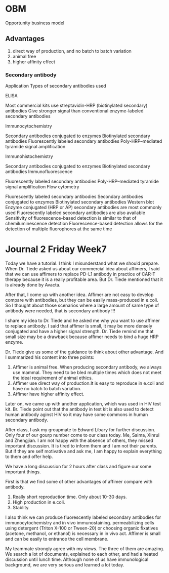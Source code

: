 # OBM
Opportunity business model 
##  Advantages
1. direct way of production, and no batch to batch variation
2. animal free
3. higher affinity effect

### Secondary antibody
Application	Types of secondary antibodies used

ELISA

Most commercial kits use streptavidin-HRP (biotinylated secondary) antibodies
Give stronger signal than conventional enzyme-labeled secondary antibodies

Immunocytochemistry

Secondary antibodies conjugated to enzymes
Biotinylated secondary antibodies
Fluorescently labeled secondary antibodies
Poly-HRP–mediated tyramide signal amplification

Immunohistochemistry

Secondary antibodies conjugated to enzymes
Biotinylated secondary antibodies
Immunofluorescence

Fluorescently labeled secondary antibodies
Poly-HRP–mediated tyramide signal amplification
Flow cytometry

Fluorescently labeled secondary antibodies
Secondary antibodies conjugated to enzymes
Biotinylated secondary antibodies
Western blot	
Enzyme conjugated (HRP or AP) secondary antibodies are most commonly used
Fluorescently labeled secondary antibodies are also available
Sensitivity of fluorescence-based detection is similar to that of chemiluminescence detection
Fluorescence-based detection allows for the detection of multiple fluorophores at the same time

# Journal 2 Friday Week7

Today we have a tutorial. I think I misunderstand what we should prepare. When Dr. Tiede asked us about our commercial idea about affimers, I said that we can use affimers to replace PD-L1 antibody in practice of CAR-T therapy because it is a really profitable area. But Dr. Tiede mentioned that it is already done by Avacta.



After that, I come up with another idea. Affimer are not easy to develop compare with antibodies, but they can be easily mass-produced in e.coli. So I thought about those scenarios where a large amount of same type of antibody were needed, that is secondary antibody !!!



I share my idea to Dr. Tiede and he asked me why you want to use affimer to replace antibody. I said that affimer is small, it may be more densely conjugated and have a higher signal strength. Dr. Tiede remind me that small size may be a drawback because affimer needs to bind a huge HRP enzyme. 



Dr. Tiede give us some of the guidance to think about other advantage. And I summarized his content into three points:

1. Affimer is animal free. When producing secondary antibody, we always use mammal. They need to be bled multiple times which does not meet the ideal requirement of animal ethics.
2. Affimer use direct way of production.It is easy to reproduce in e.coli and have no batch to batch variation.
3. Affimer have  higher affinity effect.


Later on, we came up with another application, which was used in HIV test kit. Br. Tiede point out that the antibody in test kit is also used to detect human antibody aginst HIV so it may have some commons in human secondary antibody.


After class, I ask my groupmate to Edward Libary for further discussion. Only four of our gourp number come to our class today. Me, Salma, Xinrui and Zhengjian. I am not happy with the absence of others, they missed important discussion. It is tired to inform them and I am not their parents. But if they are self motivative and ask me, I am happy to explain everything to them and offer help.

We have a long discussion for 2 hours after class and figure our some important things.

First is that we find some of other advantages of affimer compare with antibody.
1. Really short reproduction time. Only about 10-30 days.
2. High production in e.coli.
3. Stablity.

I also think we can produce fluorescently labeled secondary antibodies for immunocytochemistry and in vivo immunostaining. permeabilizing cells using detergent (Triton X-100 or Tween-20) or choosing organic fixatives (acetone, methanol, or ethanol) is necessary in in vivo act. Affimer is small and can be easily to entrance the cell membrane.


My teammate strongly agree with my views. The three of them are amazing. We search a lot of documents, explained to each other, and had a heated discussion until lunch time.
Although none of us have immunological background, we are very serious and learned a lot today.




